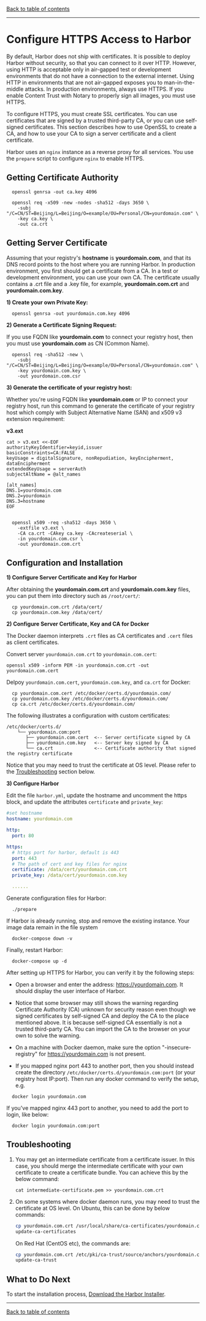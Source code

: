 [Back to table of contents](../../_index.md)

----------

# Configure HTTPS Access to Harbor

By default, Harbor does not ship with certificates. It is possible to deploy Harbor without security, so that you can connect to it over HTTP. However, using HTTP is acceptable only in air-gapped test or development environments that do not have a connection to the external internet. Using HTTP in environments that are not air-gapped exposes you to man-in-the-middle attacks. In production environments, always use HTTPS. If you enable Content Trust with Notary to properly sign all images, you must use HTTPS. 

To configure HTTPS, you must create SSL certificates. You can use certificates that are signed by a trusted third-party CA, or  you can use self-signed certificates. This section describes how to use OpenSSL to create a CA, and how to use your CA to sign a server certificate and a client certificate. 

Harbor uses an `nginx` instance as a reverse proxy for all services. You use the `prepare` script to configure `nginx` to enable HTTPS.

## Getting Certificate Authority

```
  openssl genrsa -out ca.key 4096
```
```
  openssl req -x509 -new -nodes -sha512 -days 3650 \
    -subj "/C=CN/ST=Beijing/L=Beijing/O=example/OU=Personal/CN=yourdomain.com" \
    -key ca.key \
    -out ca.crt
```

## Getting Server Certificate

Assuming that your registry's **hostname** is **yourdomain.com**, and that its DNS record points to the host where you are running Harbor. In production environment, you first should get a certificate from a CA. In a test or development environment, you can use your own CA. The certificate usually contains a .crt file and a .key file, for example, **yourdomain.com.crt** and **yourdomain.com.key**.



**1) Create your own Private Key:**

```
  openssl genrsa -out yourdomain.com.key 4096
```

**2) Generate a Certificate Signing Request:**

If you use FQDN like **yourdomain.com** to connect your registry host, then you must use **yourdomain.com** as CN (Common Name).

```
  openssl req -sha512 -new \
    -subj "/C=CN/ST=Beijing/L=Beijing/O=example/OU=Personal/CN=yourdomain.com" \
    -key yourdomain.com.key \
    -out yourdomain.com.csr
```

**3) Generate the certificate of your registry host:**

Whether you're using FQDN like **yourdomain.com** or IP to connect your registry host, run this command to generate the certificate of your registry host which comply with Subject Alternative Name (SAN) and x509 v3 extension requirement:

**v3.ext**

```
cat > v3.ext <<-EOF
authorityKeyIdentifier=keyid,issuer
basicConstraints=CA:FALSE
keyUsage = digitalSignature, nonRepudiation, keyEncipherment, dataEncipherment
extendedKeyUsage = serverAuth
subjectAltName = @alt_names

[alt_names]
DNS.1=yourdomain.com
DNS.2=yourdomain
DNS.3=hostname
EOF
```

```

  openssl x509 -req -sha512 -days 3650 \
    -extfile v3.ext \
    -CA ca.crt -CAkey ca.key -CAcreateserial \
    -in yourdomain.com.csr \
    -out yourdomain.com.crt
```

## Configuration and Installation

**1) Configure Server Certificate and Key for Harbor**

After obtaining the **yourdomain.com.crt** and **yourdomain.com.key** files,
you can put them into directory such as ```/root/cert/```:

```
  cp yourdomain.com.crt /data/cert/
  cp yourdomain.com.key /data/cert/
```

**2) Configure Server Certificate, Key and CA for Docker**

The Docker daemon interprets ```.crt``` files as CA certificates and ```.cert``` files as client certificates.

Convert server ```yourdomain.com.crt``` to ```yourdomain.com.cert```:

```
openssl x509 -inform PEM -in yourdomain.com.crt -out yourdomain.com.cert
```
Delpoy ```yourdomain.com.cert```, ```yourdomain.com.key```, and ```ca.crt``` for Docker:

```
  cp yourdomain.com.cert /etc/docker/certs.d/yourdomain.com/
  cp yourdomain.com.key /etc/docker/certs.d/yourdomain.com/
  cp ca.crt /etc/docker/certs.d/yourdomain.com/
```

The following illustrates a configuration with custom certificates:


```
/etc/docker/certs.d/
    └── yourdomain.com:port
       ├── yourdomain.com.cert  <-- Server certificate signed by CA
       ├── yourdomain.com.key   <-- Server key signed by CA
       └── ca.crt               <-- Certificate authority that signed the registry certificate
```

Notice that you may need to trust the certificate at OS level. Please refer to the [Troubleshooting](#Troubleshooting) section below.

**3) Configure Harbor**

Edit the file `harbor.yml`, update the hostname and uncomment the https block, and update the attributes `certificate` and `private_key`:

```yaml
#set hostname
hostname: yourdomain.com

http:
  port: 80

https:
  # https port for harbor, default is 443
  port: 443
  # The path of cert and key files for nginx
  certificate: /data/cert/yourdomain.com.crt
  private_key: /data/cert/yourdomain.com.key

  ......

```

Generate configuration files for Harbor:

```
  ./prepare
```

If Harbor is already running, stop and remove the existing instance. Your image data remain in the file system

```
  docker-compose down -v
```
Finally, restart Harbor:

```
  docker-compose up -d
```
After setting up HTTPS for Harbor, you can verify it by the following steps:

* Open a browser and enter the address: https://yourdomain.com. It should display the user interface of Harbor.

* Notice that some browser may still shows the warning regarding Certificate Authority (CA) unknown for security reason even though we signed certificates by self-signed CA and deploy the CA to the place mentioned above. It is because self-signed CA essentially is not a trusted third-party CA. You can import the CA to the browser on your own to solve the warning.

* On a machine with Docker daemon, make sure the option "-insecure-registry" for https://yourdomain.com is not present.

* If you mapped nginx port 443 to another port, then you should instead create the directory ```/etc/docker/certs.d/yourdomain.com:port``` (or your registry host IP:port). Then run any docker command to verify the setup, e.g.


```
  docker login yourdomain.com
```
If you've mapped nginx 443 port to another, you need to add the port to login, like below:

```
  docker login yourdomain.com:port
```


## Troubleshooting
1. You may get an intermediate certificate from a certificate issuer. In this case, you should merge the intermediate certificate with your own certificate to create a certificate bundle. You can achieve this by the below command:

    ```
    cat intermediate-certificate.pem >> yourdomain.com.crt
    ```
2. On some systems where docker daemon runs, you may need to trust the certificate at OS level.
   On Ubuntu, this can be done by below commands:

    ```sh
    cp yourdomain.com.crt /usr/local/share/ca-certificates/yourdomain.com.crt
    update-ca-certificates
    ```

   On Red Hat (CentOS etc), the commands are:

    ```sh
    cp yourdomain.com.crt /etc/pki/ca-trust/source/anchors/yourdomain.com.crt
    update-ca-trust
    ```

## What to Do Next ##

To start the installation process, [Download the Harbor Installer](download_installer.md).

----------

[Back to table of contents](../../_index.md)